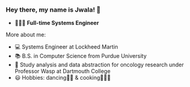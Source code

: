 ### Hey there, my name is Jwala!  👋

- 👩🏽‍💻 **Full-time Systems Engineer**

More about me:
- 💻 Systems Engineer at Lockheed Martin
- 📚 B.S. in Computer Science from Purdue University
- 📖 Study analysis and data abstraction for oncology research under Professor Wasp at Dartmouth College
- 😃 Hobbies: dancing💃🏽 & cooking👩🏽‍🍳

<!--
**jwalaarammitra/jwalaarammitra** is a ✨ _special_ ✨ repository because its `README.md` (this file) appears on your GitHub profile.

Here are some ideas to get you started:

- 🔭 I’m currently working on ...
- 🌱 I’m currently learning ...
- 👯 I’m looking to collaborate on ...
- 🤔 I’m looking for help with ...
- 💬 Ask me about ...
- 📫 How to reach me: ...
- 😄 Pronouns: ...
- ⚡ Fun fact: ...
-->
